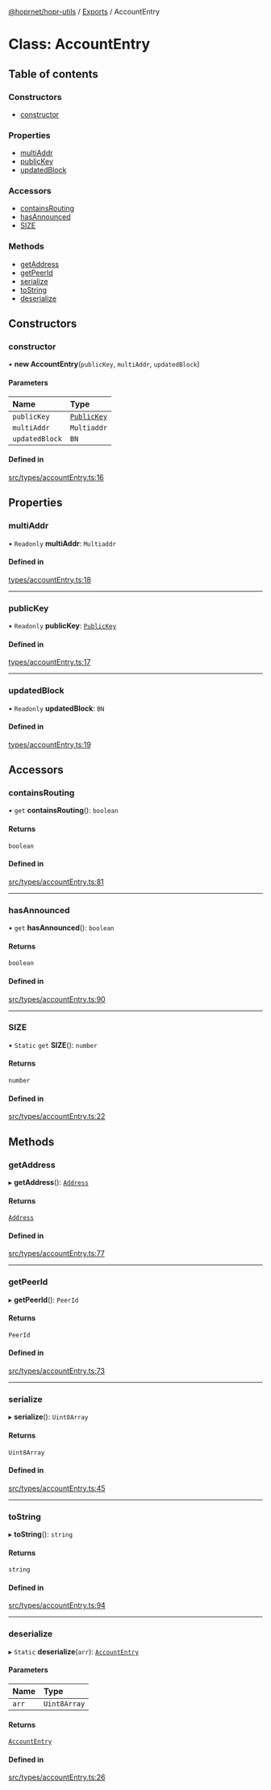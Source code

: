 [@hoprnet/hopr-utils](../README.md) / [Exports](../modules.md) / AccountEntry

# Class: AccountEntry

## Table of contents

### Constructors

- [constructor](AccountEntry.md#constructor)

### Properties

- [multiAddr](AccountEntry.md#multiaddr)
- [publicKey](AccountEntry.md#publickey)
- [updatedBlock](AccountEntry.md#updatedblock)

### Accessors

- [containsRouting](AccountEntry.md#containsrouting)
- [hasAnnounced](AccountEntry.md#hasannounced)
- [SIZE](AccountEntry.md#size)

### Methods

- [getAddress](AccountEntry.md#getaddress)
- [getPeerId](AccountEntry.md#getpeerid)
- [serialize](AccountEntry.md#serialize)
- [toString](AccountEntry.md#tostring)
- [deserialize](AccountEntry.md#deserialize)

## Constructors

### constructor

• **new AccountEntry**(`publicKey`, `multiAddr`, `updatedBlock`)

#### Parameters

| Name | Type |
| :------ | :------ |
| `publicKey` | [`PublicKey`](PublicKey.md) |
| `multiAddr` | `Multiaddr` |
| `updatedBlock` | `BN` |

#### Defined in

[src/types/accountEntry.ts:16](https://github.com/hoprnet/hoprnet/blob/master/packages/utils/src/types/accountEntry.ts#L16)

## Properties

### multiAddr

• `Readonly` **multiAddr**: `Multiaddr`

#### Defined in

[types/accountEntry.ts:18](https://github.com/hoprnet/hoprnet/blob/master/packages/utils/src/types/accountEntry.ts#L18)

___

### publicKey

• `Readonly` **publicKey**: [`PublicKey`](PublicKey.md)

#### Defined in

[types/accountEntry.ts:17](https://github.com/hoprnet/hoprnet/blob/master/packages/utils/src/types/accountEntry.ts#L17)

___

### updatedBlock

• `Readonly` **updatedBlock**: `BN`

#### Defined in

[types/accountEntry.ts:19](https://github.com/hoprnet/hoprnet/blob/master/packages/utils/src/types/accountEntry.ts#L19)

## Accessors

### containsRouting

• `get` **containsRouting**(): `boolean`

#### Returns

`boolean`

#### Defined in

[src/types/accountEntry.ts:81](https://github.com/hoprnet/hoprnet/blob/master/packages/utils/src/types/accountEntry.ts#L81)

___

### hasAnnounced

• `get` **hasAnnounced**(): `boolean`

#### Returns

`boolean`

#### Defined in

[src/types/accountEntry.ts:90](https://github.com/hoprnet/hoprnet/blob/master/packages/utils/src/types/accountEntry.ts#L90)

___

### SIZE

• `Static` `get` **SIZE**(): `number`

#### Returns

`number`

#### Defined in

[src/types/accountEntry.ts:22](https://github.com/hoprnet/hoprnet/blob/master/packages/utils/src/types/accountEntry.ts#L22)

## Methods

### getAddress

▸ **getAddress**(): [`Address`](Address.md)

#### Returns

[`Address`](Address.md)

#### Defined in

[src/types/accountEntry.ts:77](https://github.com/hoprnet/hoprnet/blob/master/packages/utils/src/types/accountEntry.ts#L77)

___

### getPeerId

▸ **getPeerId**(): `PeerId`

#### Returns

`PeerId`

#### Defined in

[src/types/accountEntry.ts:73](https://github.com/hoprnet/hoprnet/blob/master/packages/utils/src/types/accountEntry.ts#L73)

___

### serialize

▸ **serialize**(): `Uint8Array`

#### Returns

`Uint8Array`

#### Defined in

[src/types/accountEntry.ts:45](https://github.com/hoprnet/hoprnet/blob/master/packages/utils/src/types/accountEntry.ts#L45)

___

### toString

▸ **toString**(): `string`

#### Returns

`string`

#### Defined in

[src/types/accountEntry.ts:94](https://github.com/hoprnet/hoprnet/blob/master/packages/utils/src/types/accountEntry.ts#L94)

___

### deserialize

▸ `Static` **deserialize**(`arr`): [`AccountEntry`](AccountEntry.md)

#### Parameters

| Name | Type |
| :------ | :------ |
| `arr` | `Uint8Array` |

#### Returns

[`AccountEntry`](AccountEntry.md)

#### Defined in

[src/types/accountEntry.ts:26](https://github.com/hoprnet/hoprnet/blob/master/packages/utils/src/types/accountEntry.ts#L26)
